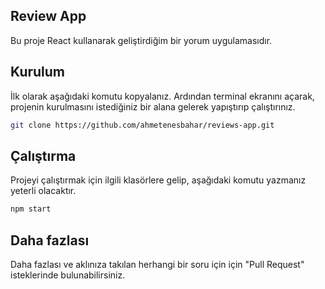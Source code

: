 ## Review App

Bu proje React kullanarak geliştirdiğim bir yorum uygulamasıdır.

## Kurulum

İlk olarak aşağıdaki komutu kopyalanız. Ardından terminal ekranını açarak, projenin kurulmasını istediğiniz bir alana gelerek yapıştırıp çalıştırınız.

```sh
git clone https://github.com/ahmetenesbahar/reviews-app.git
```

## Çalıştırma

Projeyi çalıştırmak için ilgili klasörlere gelip, aşağıdaki komutu yazmanız yeterli olacaktır.

```sh
npm start
```

## Daha fazlası

Daha fazlası ve aklınıza takılan herhangi bir soru için için "Pull Request" isteklerinde bulunabilirsiniz.
